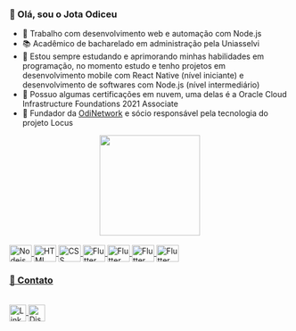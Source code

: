 ### 👋 Olá, sou o Jota Odiceu
- 📌 Trabalho com desenvolvimento web e automação com Node.js
- 📚 Acadêmico de bacharelado em administração pela Uniasselvi
- 🧪 Estou sempre estudando e aprimorando minhas habilidades em programação, no momento estudo e tenho projetos em desenvolvimento mobile com React Native (nível iniciante) e desenvolvimento de softwares com Node.js (nível intermediário)
- 📜 Possuo algumas certificações em nuvem, uma delas é a Oracle Cloud Infrastructure Foundations 2021 Associate
- 💼 Fundador da [OdiNetwork](https://odinetwork.com.br) e sócio responsável pela tecnologia do projeto Locus

<div align="center">
  <a href="https://github.com/JotaOdiceu">
  <img height="180em" src="https://github-readme-stats.vercel.app/api?username=JotaOdiceu&show_icons=true&theme=github_dark&include_all_commits=true&count_private=true"/>
</div>

<div style="display: inline_block"><br>
  <img align="center" alt="Nodejs" height="30" width="40" src="https://cdn.jsdelivr.net/gh/devicons/devicon/icons/nodejs/nodejs-original.svg">
  <img align="center" alt="HTML" height="30" width="40" src="https://cdn.jsdelivr.net/gh/devicons/devicon/icons/html5/html5-original.svg">
  <img align="center" alt="CSS" height="30" width="40" src="https://cdn.jsdelivr.net/gh/devicons/devicon/icons/css3/css3-original.svg">
  <img align="center" alt="Flutter" height="30" width="40" src="https://cdn.jsdelivr.net/gh/devicons/devicon/icons/googlecloud/googlecloud-original.svg">
  <img align="center" alt="Flutter" height="30" width="40" src="https://cdn.jsdelivr.net/gh/devicons/devicon/icons/git/git-original.svg">
  <img align="center" alt="Flutter" height="30" width="40" src="https://cdn.jsdelivr.net/gh/devicons/devicon/icons/redhat/redhat-original.svg">
  <img align="center" alt="Flutter" height="30" width="40" src="https://cdn.jsdelivr.net/gh/devicons/devicon/icons/mongodb/mongodb-original.svg">
</div>

### 📨 Contato
<div style="display: inline_block"><br>
  <a href="https://linkedin.com/in/jotaodiceu" rel="noopener noreferrer" target="_blank"><img align="center" alt="LinkedIn" height="30" width="30" src="https://cdn.jsdelivr.net/gh/devicons/devicon/icons/linkedin/linkedin-original.svg">
  <a href="https://discord.gg/eD6aS9bbS5" rel="noopener noreferrer" target="_blank"><img align="center" alt="Discord" height="30" width="30" src="https://cdn.icon-icons.com/icons2/2108/PNG/512/discord_icon_130958.png">
</div>

